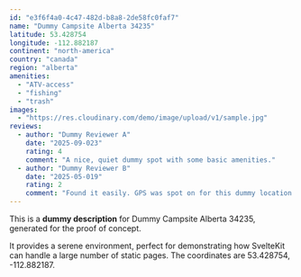 ```yaml
---
id: "e3f6f4a0-4c47-482d-b8a8-2de58fc0faf7"
name: "Dummy Campsite Alberta 34235"
latitude: 53.428754
longitude: -112.882187
continent: "north-america"
country: "canada"
region: "alberta"
amenities:
  - "ATV-access"
  - "fishing"
  - "trash"
images:
  - "https://res.cloudinary.com/demo/image/upload/v1/sample.jpg"
reviews:
  - author: "Dummy Reviewer A"
    date: "2025-09-023"
    rating: 4
    comment: "A nice, quiet dummy spot with some basic amenities."
  - author: "Dummy Reviewer B"
    date: "2025-05-019"
    rating: 2
    comment: "Found it easily. GPS was spot on for this dummy location."
---
```


This is a **dummy description** for Dummy Campsite Alberta 34235, generated for the proof of concept.

It provides a serene environment, perfect for demonstrating how SvelteKit can handle a large number of static pages. The coordinates are 53.428754, -112.882187.
